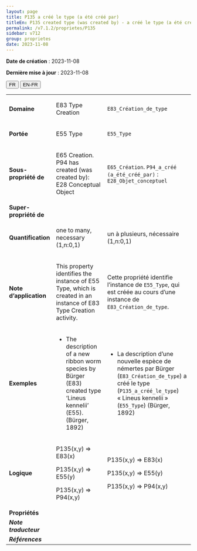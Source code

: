 ```yaml
---
layout: page
title: P135 a créé le type (a été créé par)
titleEn: P135 created type (was created by) - a créé le type (a été créé par)
permalink: /v7.1.2/proprietes/P135
sidebar: v712
group: proprietes
date: 2023-11-08
---
```


**Date de création** : 2023-11-08

**Dernière mise à jour** : 2023-11-08

<div class="lang-buttons">
 <button id="fr" class="activate">FR</button>
 <button id="en-fr">EN-FR</button>
</div>

<table>
<tbody>
<tr>
<td><strong>Domaine</strong></td>
<td class="en">
<p>E83 Type Creation</p>
</td>
<td>
<p><code class="language-plaintext highlighter-rouge">E83_Création_de_type</code></p>
</td>
</tr>
<tr>
<td><strong>Portée</strong></td>
<td class="en">
<p>E55 Type</p>
</td>
<td>
<p><code class="language-plaintext highlighter-rouge">E55_Type</code></p>
</td>
</tr>
<tr>
<td><strong>Sous-propriété de</strong></td>
<td class="en">
<p>E65 Creation. P94 has created (was created by): E28 Conceptual Object</p>
</td>
<td>
<p><code class="language-plaintext highlighter-rouge">E65_Création</code>. <code class="language-plaintext highlighter-rouge">P94_a_créé (a_été_créé_par)</code> : <code class="language-plaintext highlighter-rouge">E28_Objet_conceptuel</code> </p>
</td>
</tr>
<tr>
<td><strong>Super-propriété de</strong></td>
<td class="en">
</td>
<td>
</td>
</tr>
<tr>
<td><strong>Quantification</strong></td>
<td class="en">
<p>one to many, necessary (1,n:0,1)</p>
</td>
<td>
<p>un à plusieurs, nécessaire (1,n:0,1)</p>
</td>
</tr>
<tr>
<td><strong>Note d’application</strong></td>
<td class="en">
<p>This property identifies the instance of E55 Type, which is created in an instance of E83 Type Creation activity.</p>
</td>
<td>
<p>Cette propriété identifie l’instance de <code class="language-plaintext highlighter-rouge">E55_Type</code>, qui est créée au cours d’une instance de <code class="language-plaintext highlighter-rouge">E83_Création_de_type</code>.</p>
</td>
</tr>
<tr>
<td><strong>Exemples</strong></td>
<td class="en">
<ul>
<li><p>The description of a new ribbon worm species by Bürger (E83) created type ‘Lineus kennelii’ (E55). (Bürger, 1892)</p>
</li>
</ul>
</td>
<td>
<ul>
<li><p>La description d’une nouvelle espèce de némertes par Bürger (<code class="language-plaintext highlighter-rouge">E83_Création_de_type</code>) a créé le type (<code class="language-plaintext highlighter-rouge">P135_a_créé_le_type</code>) « Lineus kennelii » (<code class="language-plaintext highlighter-rouge">E55_Type</code>) (Bürger, 1892)</p>
</li>
</ul>
</td>
</tr>
<tr>
<td><strong>Logique</strong></td>
<td class="en">
<p>P135(x,y) ⇒ E83(x)</p>
<p>P135(x,y) ⇒ E55(y) </p>
<p>P135(x,y) ⇒ P94(x,y)</p>
</td>
<td>
<p>P135(x,y) ⇒ E83(x)</p>
<p>P135(x,y) ⇒ E55(y)</p>
<p>P135(x,y) ⇒ P94(x,y)</p>
</td>
</tr>
<tr>
<td><strong>Propriétés</strong></td>
<td class="en">
</td>
<td>
</td>
</tr>
<tr>
<td><strong><em>Note traducteur</em></strong></td>
<td colspan="2">
</td>
</tr>
<tr>
<td><strong><em>Références</em></strong></td>
<td colspan="2">
<p><em></em></p>
</td>
</tr>
</tbody>
</table>
